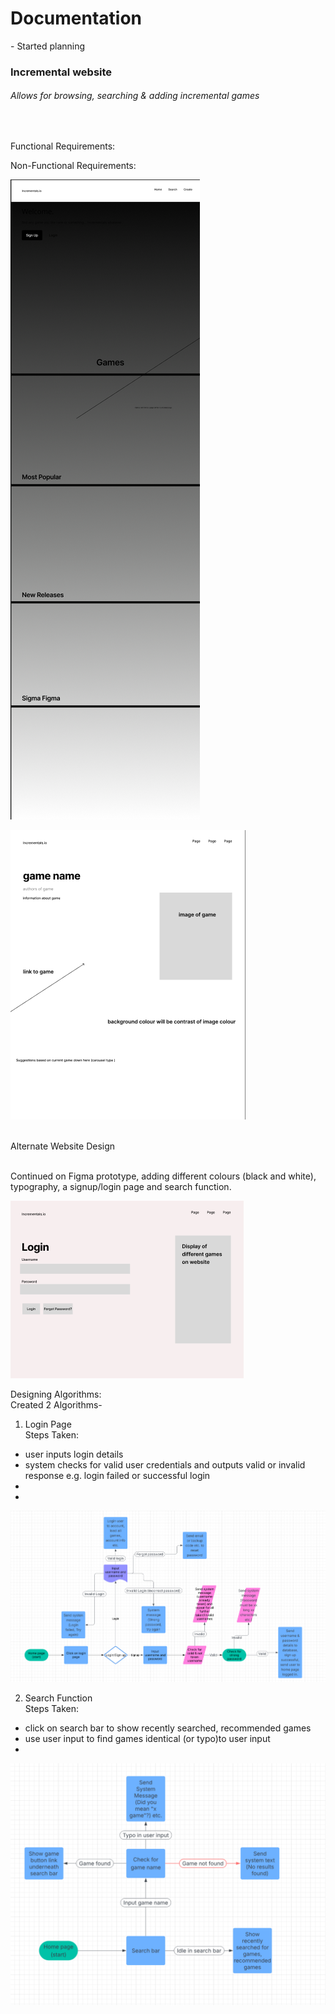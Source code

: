 <!-- starting on incremental game search website -->
<!-- changed idea from chatbot (no chatbot code so unable to produce) -->
<!-- planning start - -->
<!-- search function -->
<!-- redirect function -->
<!-- add game function -->

<h1>Documentation<br></h1>
<p>- Started planning<br></p>
<h3>Incremental website<br></h3>
<h6>Allows for browsing, searching & adding incremental games</h6><br>

Functional Requirements: <br>


Non-Functional Requirements: <br>


![first page prototype](Images\firstpage.jpg)

![game page prototype](Images\secondpage.jpg)

<br>Alternate Website Design<br>

<br>Continued on Figma prototype, adding different colours (black and white), typography, a signup/login page and search function. <br>

![loginpage](Images\loginpage.jpg)

 Designing Algorithms:<br>
 Created 2 Algorithms-
<br>
1. Login Page<br>
Steps Taken:
- user inputs login details
- system checks for valid user credentials and outputs valid or invalid response e.g. login failed or successful login
-
-

![algorithm for Login Page](Images\loginalgorithm.jpg)<br>

2. Search Function<br>
Steps Taken:<br>
- click on search bar to show recently searched, recommended games
- use user input to find games identical (or typo)to user input 
-
![algorithm for Search Function](Images\searchalgorithm.jpg)<br>



